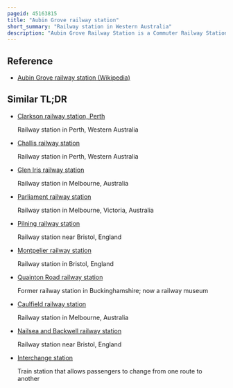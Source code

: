 ```yaml
---
pageid: 45163815
title: "Aubin Grove railway station"
short_summary: "Railway station in Western Australia"
description: "Aubin Grove Railway Station is a Commuter Railway Station serving Atwell, Aubin Grove, Hammond Park and Success, which are Suburbs of Perth, Western Australia. It is located on the Mandurah Line which is Part of the Transperth Network and is immediately north of Russell Road at the Median of the Kwinana Freeway. It has two Platform faces on a singular Island Platform which is connected with the Freeway on either Side by a pedestrian Overpass. Service runs every 10 Minutes during peak Hours and every 15 Minutes between Peak Hours. The Journey to perth Railway Station is 23. 8 kilometres and takes 21 minutes. The Station has a Bus Interchange with four Bus Stands and seven regular Bus Routes."
---
```


## Reference

- [Aubin Grove railway station (Wikipedia)](https://en.wikipedia.org/?curid=45163815)

## Similar TL;DR

- [Clarkson railway station, Perth](/tldr/en/clarkson-railway-station-perth)

  Railway station in Perth, Western Australia

- [Challis railway station](/tldr/en/challis-railway-station)

  Railway station in Perth, Western Australia

- [Glen Iris railway station](/tldr/en/glen-iris-railway-station)

  Railway station in Melbourne, Australia

- [Parliament railway station](/tldr/en/parliament-railway-station)

  Railway station in Melbourne, Victoria, Australia

- [Pilning railway station](/tldr/en/pilning-railway-station)

  Railway station near Bristol, England

- [Montpelier railway station](/tldr/en/montpelier-railway-station)

  Railway station in Bristol, England

- [Quainton Road railway station](/tldr/en/quainton-road-railway-station)

  Former railway station in Buckinghamshire; now a railway museum

- [Caulfield railway station](/tldr/en/caulfield-railway-station)

  Railway station in Melbourne, Australia

- [Nailsea and Backwell railway station](/tldr/en/nailsea-and-backwell-railway-station)

  Railway station near Bristol, England

- [Interchange station](/tldr/en/interchange-station)

  Train station that allows passengers to change from one route to another

